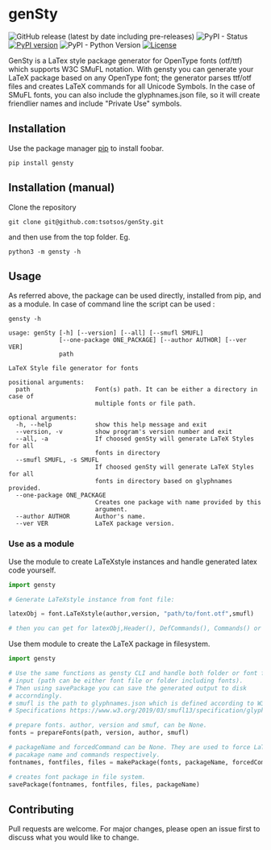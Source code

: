 
# genSty

![GitHub release (latest by date including pre-releases)](https://img.shields.io/github/v/release/tsotsos/gensty?include_prereleases) ![PyPI - Status](https://img.shields.io/pypi/status/gensty) [![PyPI version](https://badge.fury.io/py/gensty.svg)](https://badge.fury.io/py/gensty) ![PyPI - Python Version](https://img.shields.io/pypi/pyversions/gensty) [![License](https://img.shields.io/github/license/tsotsos/gensty.svg)](https://github.com/tsotsos/gensty)

GenSty is a LaTex style package generator for OpenType fonts (otf/ttf) which
supports W3C SMuFL notation. With gensty you can generate your LaTeX package
based on any OpenType font; the generator parses ttf/otf files and creates LaTeX
commands for all Unicode Symbols. In the case of SMuFL fonts, you can also include
the glyphnames.json file, so it will create friendlier names and include
"Private Use" symbols.

## Installation

Use the package manager [pip](https://pip.pypa.io/en/stable/) to install foobar.

```console
pip install gensty
```

## Installation (manual)

Clone the repository

```console
git clone git@github.com:tsotsos/genSty.git
```

and then use from the top folder. Eg.

```console
python3 -m gensty -h
```

## Usage

As referred above, the package can be used directly, installed from pip, and as
a module. In case of command line the script can be used :

```console
gensty -h

usage: genSty [-h] [--version] [--all] [--smufl SMUFL]
              [--one-package ONE_PACKAGE] [--author AUTHOR] [--ver VER]
              path

LaTeX Style file generator for fonts

positional arguments:
  path                  Font(s) path. It can be either a directory in case of
                        multiple fonts or file path.

optional arguments:
  -h, --help            show this help message and exit
  --version, -v         show program's version number and exit
  --all, -a             If choosed genSty will generate LaTeX Styles for all
                        fonts in directory
  --smufl SMUFL, -s SMUFL
                        If choosed genSty will generate LaTeX Styles for all
                        fonts in directory based on glyphnames provided.
  --one-package ONE_PACKAGE
                        Creates one package with name provided by this
                        argument.
  --author AUTHOR       Author's name.
  --ver VER             LaTeX package version.
```

### Use as a module

Use the module to create LaTeXstyle instances and handle generated latex code 
yourself.

```python
import gensty

# Generate LaTeXstyle instance from font file:

latexObj = font.LaTeXstyle(author,version, "path/to/font.otf",smufl)

# then you can get for latexObj,Header(), DefCommands(), Commands() or File()
```

Use them module to create the LaTeX package in filesystem.

```python
import gensty

# Use the same functions as gensty CLI and handle both folder or font file
# input (path can be either font file or folder including fonts).
# Then using savePackage you can save the generated output to disk
# accorndingly.
# smufl is the path to glyphnames.json which is defined according to W3C
# Specifications https://www.w3.org/2019/03/smufl13/specification/glyphnames.html

# prepare fonts. author, version and smuf, can be None.
fonts = prepareFonts(path, version, author, smufl)

# packageName and forcedCommand can be None. They are used to force LaTeX
# pacakage name and commands respectively.
fontnames, fontfiles, files = makePackage(fonts, packageName, forcedCommand)

# creates font package in file system.
savePackage(fontnames, fontfiles, files, packageName)
```

## Contributing

Pull requests are welcome. For major changes, please open an issue first to
discuss what you would like to change.

